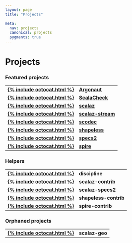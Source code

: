 ```yaml
---
layout: page
title: "Projects"

meta:
  nav: projects
  canonical: projects
  pygments: true
---
```


Projects
========

### Featured projects

<table style="font-weight: bold;">
  <tr>
    <td><a class="btn" href="https://github.com/argonaut-io/argonaut">{% include octocat.html %}</a></td>
    <td><a href="http://argonaut.io">Argonaut</a></td>
  </tr>
  <tr>
    <td><a class="btn" href="https://github.com/rickynils/scalacheck">{% include octocat.html %}</a></td>
    <td><a href="http://scalacheck.org">ScalaCheck</a></td>
  </tr>
  <tr>
    <td><a class="btn" href="https://github.com/scalaz/scalaz">{% include octocat.html %}</a></td>
    <td><a href="{{ site.baseurl }}/projects/scalaz">scalaz</a></td>
  </tr>
  <tr>
    <td><a class="btn" href="https://github.com/scalaz/scalaz-stream">{% include octocat.html %}</a></td>
    <td><a href="{{ site.baseurl }}/projects/scalaz">scalaz-stream</a></td>
  </tr>
  <tr>
    <td><a class="btn" href="https://github.com/scodec/scodec">{% include octocat.html %}</a></td>
    <td><a href="{{ site.baseurl }}/projects/scodec">scodec</a></td>
  </tr>
  <tr>
    <td><a class="btn" href="https://github.com/milessabin/shapeless">{% include octocat.html %}</a></td>
    <td><a href="{{ site.baseurl }}/projects/shapeless">shapeless</a></td>
  </tr>
  <tr>
    <td><a class="btn" href="https://github.com/etorreborre/specs2">{% include octocat.html %}</a></td>
    <td><a href="http://specs2.org">specs2</a></td>
  </tr>
  <tr>
    <td><a class="btn" href="https://github.com/non/spire">{% include octocat.html %}</a></td>
    <td><a href="{{ site.baseurl }}/projects/spire">spire</a></td>
  </tr>
</table>

<h3 id="sec-helpers">Helpers</h3>

<table style="font-weight: bold;">
  <tr>
    <td><a class="btn" href="https://github.com/typelevel/discipline">{% include octocat.html %}</a></td>
    <td>discipline</td>
  </tr>
  <tr>
    <td><a class="btn" href="https://github.com/typelevel/scalaz-contrib">{% include octocat.html %}</a></td>
    <td>scalaz-contrib</td>
  </tr>
  <tr>
    <td><a class="btn" href="https://github.com/typelevel/scalaz-specs2">{% include octocat.html %}</a></td>
    <td>scalaz-specs2</td>
  </tr>
  <tr>
    <td><a class="btn" href="https://github.com/typelevel/shapeless-contrib">{% include octocat.html %}</a></td>
    <td>shapeless-contrib</td>
  </tr>
  <tr>
    <td><a class="btn" href="https://github.com/typelevel/spire-contrib">{% include octocat.html %}</a></td>
    <td>spire-contrib</td>
  </tr>
</table>

### Orphaned projects

<table style="font-weight: bold;">
  <tr>
    <td><a class="btn" href="https://github.com/scalaz/scalaz-geo">{% include octocat.html %}</a></td>
    <td>scalaz-geo</td>
  </tr>
</table>
